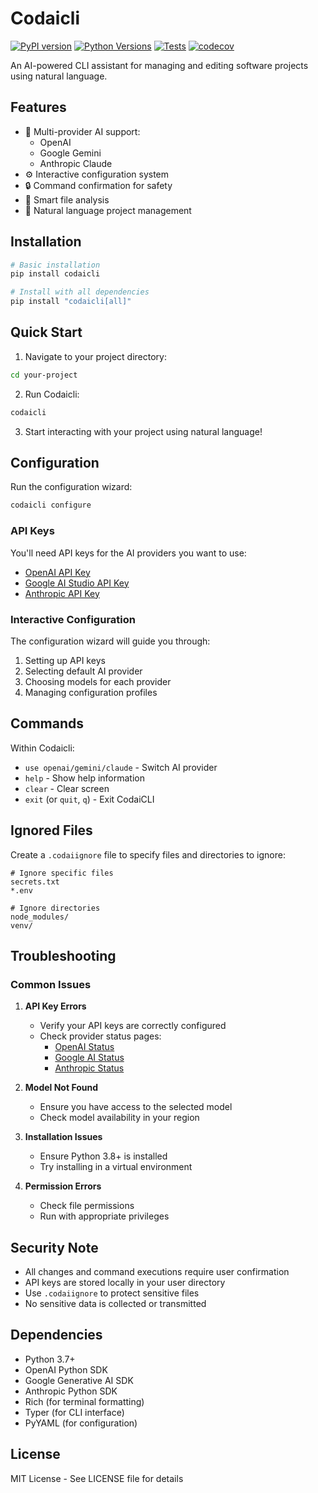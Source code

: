 # Codaicli

[![PyPI version](https://badge.fury.io/py/codaicli.svg)](https://badge.fury.io/py/codaicli)
[![Python Versions](https://img.shields.io/pypi/pyversions/CodaiCLI.svg)](https://pypi.org/project/CodaiCLI/)
[![Tests](https://github.com/chafficui/CodaiCLI/actions/workflows/test.yml/badge.svg)](https://github.com/chafficui/CodaiCLI/actions/workflows/test.yml)
[![codecov](https://codecov.io/gh/chafficui/CodaiCLI/branch/main/graph/badge.svg)](https://codecov.io/gh/chafficui/CodaiCLI)

An AI-powered CLI assistant for managing and editing software projects using natural language.

## Features

- 🤖 Multi-provider AI support:
  - OpenAI
  - Google Gemini
  - Anthropic Claude
- ⚙️ Interactive configuration system
- 🔒 Command confirmation for safety
- 📁 Smart file analysis
- 🎯 Natural language project management

## Installation

```bash
# Basic installation
pip install codaicli

# Install with all dependencies
pip install "codaicli[all]"
```

## Quick Start

1. Navigate to your project directory:
```bash
cd your-project
```

2. Run Codaicli:
```bash
codaicli
```

3. Start interacting with your project using natural language!

## Configuration

Run the configuration wizard:
```bash
codaicli configure
```

### API Keys

You'll need API keys for the AI providers you want to use:

- [OpenAI API Key](https://platform.openai.com/api-keys)
- [Google AI Studio API Key](https://makersuite.google.com/app/apikey)
- [Anthropic API Key](https://console.anthropic.com/settings/keys)

### Interactive Configuration

The configuration wizard will guide you through:
1. Setting up API keys
2. Selecting default AI provider
3. Choosing models for each provider
4. Managing configuration profiles

## Commands

Within Codaicli:
- `use openai/gemini/claude` - Switch AI provider
- `help` - Show help information
- `clear` - Clear screen
- `exit` (or `quit`, `q`) - Exit CodaiCLI

## Ignored Files

Create a `.codaiignore` file to specify files and directories to ignore:
```
# Ignore specific files
secrets.txt
*.env

# Ignore directories
node_modules/
venv/
```

## Troubleshooting

### Common Issues

1. **API Key Errors**
   - Verify your API keys are correctly configured
   - Check provider status pages:
     - [OpenAI Status](https://status.openai.com)
     - [Google AI Status](https://status.cloud.google.com)
     - [Anthropic Status](https://status.anthropic.com)

2. **Model Not Found**
   - Ensure you have access to the selected model
   - Check model availability in your region

3. **Installation Issues**
   - Ensure Python 3.8+ is installed
   - Try installing in a virtual environment

4. **Permission Errors**
   - Check file permissions
   - Run with appropriate privileges

## Security Note

- All changes and command executions require user confirmation
- API keys are stored locally in your user directory
- Use `.codaiignore` to protect sensitive files
- No sensitive data is collected or transmitted

## Dependencies

- Python 3.7+
- OpenAI Python SDK
- Google Generative AI SDK
- Anthropic Python SDK
- Rich (for terminal formatting)
- Typer (for CLI interface)
- PyYAML (for configuration)

## License

MIT License - See LICENSE file for details
